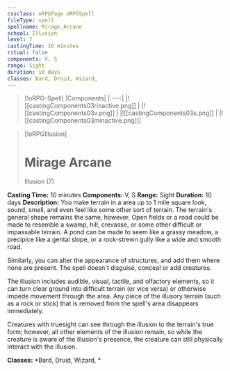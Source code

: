 ```yaml
---
cssclass: oRPGPage oRPGSpell
fileType: spell
spellname: Mirage_Arcane
school: Illusion
level: 7
castingTime: 10 minutes
ritual: false
components: V, S
range: Sight
duration: 10 days
classes: Bard, Druid, Wizard,
---
```

> [!oRPG-Spell]
> |Components|
> |:---:|
> |![[castingComponents03rinactive.png]] |
> |![[castingComponents03v.png]] |
> |![[castingComponents03s.png]] |
> |![[castingComponents03minactive.png]]|

> [!oRPGIllusion]
>#  Mirage Arcane
> Illusion  (7)

**Casting Time:** 10 minutes
**Components:** V, S
**Range:** Sight
**Duration:**  10 days
**Description:**
You make terrain in a area up to 1 mile square look, sound, smell, and even feel like some other sort of terrain. The terrain's general shape remains the same, however. Open fields or a road could be made to resemble a swamp, hill, crevasse, or some other difficult or impassable terrain. A pond can be made to seem like a grassy meadow, a precipice like a gental slope, or a rock-strewn gully like a wide and smooth road.



 Similarly, you can alter the appearance of structures, and add them where none are present. The spell doesn't disguise, conceal or add creatures.



 The illusion includes audible, visual, tactile, and olfactory elements, so it can turn clear ground into difficult terrain (or vice versa) or otherwise impede movement through the area. Any piece of the illusory terrain (such as a rock or stick) that is removed from the spell's area disappears immediately.



 Creatures with truesight can see through the illusion to the terrain's true form; however, all other elements of the illusion remain, so while the creature is aware of the illusion's presence, the creature can still physically interact with the illusion.



**Classes:**  *Bard, Druid, Wizard, *


